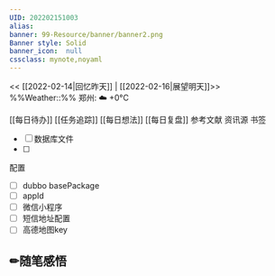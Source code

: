 ```yaml
---
UID: 202202151003 
alias:
banner: 99-Resource/banner/banner2.png 
Banner style: Solid
banner_icon:  null
cssclass: mynote,noyaml
---
```

<< [[2022-02-14|回忆昨天]] | [[2022-02-16|展望明天]]>>　　　　%%Weather::%% 郑州: ☁️   +0°C

[[每日待办]]
[[任务追踪]]
[[每日想法]]
[[每日复盘]]
参考文献
资讯源
书签


- [ ] 数据库文件
- [ ] 


配置
- [ ] dubbo basePackage
- [ ] appId
- [ ] 微信小程序
- [ ] 短信地址配置
- [ ] 高德地图key

## ✏随笔感悟


